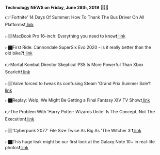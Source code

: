 <b>Technology NEWS on Friday, June 28th, 2019</b> 📡📡📡 

👉'Fortnite' 14 Days Of Summer: How To Thank The Bus Driver On All Platforms❗️<a href='https://www.google.com/url?rct=j&sa=t&url=https://www.forbes.com/sites/davidthier/2019/06/28/mobile-ios-pc-ps4-switch-fortnite-14-days-of-summer-how-to-thank-the-bus-driver-on-all-platforms/&ct=ga&cd=CAIyGmVjZmViYzNiZjFkNzQyNDM6Y29tOmVuOlVT&usg=AFQjCNE1E0eQwp7QW1sPtRoAORgenfTXJQ'> link</a>

👉🏽MacBook Pro 16-inch: Everything you need to know❗️<a href='https://www.google.com/url?rct=j&sa=t&url=https://www.digitaltrends.com/computing/macbook-pro-16-inch-rumors-news-price-release-date/&ct=ga&cd=CAIyGmVjZmViYzNiZjFkNzQyNDM6Y29tOmVuOlVT&usg=AFQjCNFfrBc70l4C7HePgfwBlZIp2AE0Uw'> link</a>

👉🏿First Ride: Cannondale SuperSix Evo 2020 - is it really better than the old bike?❗️<a href='https://www.google.com/url?rct=j&sa=t&url=https://road.cc/content/tech-news/262834-first-ride-cannondale-supersix-evo-2020-it-really-better-old-bike&ct=ga&cd=CAIyGmVjZmViYzNiZjFkNzQyNDM6Y29tOmVuOlVT&usg=AFQjCNFb5dJXPu9_V9RdOMqelpLERTA-qA'> link</a>

👉Mortal Kombat Director Skeptical PS5 Is More Powerful Than Xbox Scarlett❗️<a href='https://www.google.com/url?rct=j&sa=t&url=https://comicbook.com/gaming/2019/06/28/ps5-xbox-scarlett-playstation-mortal-kombat-director/&ct=ga&cd=CAIyGmVjZmViYzNiZjFkNzQyNDM6Y29tOmVuOlVT&usg=AFQjCNEoAbsZTt0nxe14kRWmFVn0A9Wd7g'> link</a>

👉🏽Valve forced to tweak its confusing Steam 'Grand Prix Summer Sale'❗️<a href='https://www.google.com/url?rct=j&sa=t&url=https://www.engadget.com/2019/06/28/valve-tweaks-steam-grand-prix-summer-sale/&ct=ga&cd=CAIyGmVjZmViYzNiZjFkNzQyNDM6Y29tOmVuOlVT&usg=AFQjCNHsKYKfvPSK5B7f7GVOkNUfo4Zudg'> link</a>

👉🏿Replay: Welp, We Might Be Getting a Final Fantasy XIV TV Show❗️<a href='https://www.google.com/url?rct=j&sa=t&url=https://www.wired.com/story/final-fantasy-tv-show/&ct=ga&cd=CAIyGmVjZmViYzNiZjFkNzQyNDM6Y29tOmVuOlVT&usg=AFQjCNHPytauO1TlvqXCzeSdUKLuC_Gjzw'> link</a>

👉The Problem With 'Harry Potter: Wizards Unite' Is The Concept, Not The Execution❗️<a href='https://www.google.com/url?rct=j&sa=t&url=https://www.forbes.com/sites/paultassi/2019/06/28/the-problem-with-harry-potter-wizards-unite-is-the-concept-not-the-execution/&ct=ga&cd=CAIyGmVjZmViYzNiZjFkNzQyNDM6Y29tOmVuOlVT&usg=AFQjCNE7A4rClqDZYZRgrW9uhgFU4sg9-w'> link</a>

👉🏽'Cyberpunk 2077' File Size Twice As Big As 'The Witcher 3'❗️<a href='https://www.google.com/url?rct=j&sa=t&url=https://www.ibtimes.com/cyberpunk-2077-file-size-twice-big-witcher-3-2803597&ct=ga&cd=CAIyGmVjZmViYzNiZjFkNzQyNDM6Y29tOmVuOlVT&usg=AFQjCNG055ciIj12N63U6e4diobqvGcG7A'> link</a>

👉🏿This huge leak might be our first look at the Galaxy Note 10+ in real-life photos❗️<a href='https://www.google.com/url?rct=j&sa=t&url=https://bgr.com/2019/06/28/galaxy-note-10-release-date-soon-live-photos-leak/&ct=ga&cd=CAIyGmVjZmViYzNiZjFkNzQyNDM6Y29tOmVuOlVT&usg=AFQjCNFoflN0Ii0ZxCvojHQjVL6cvdkPQg'> link</a>

